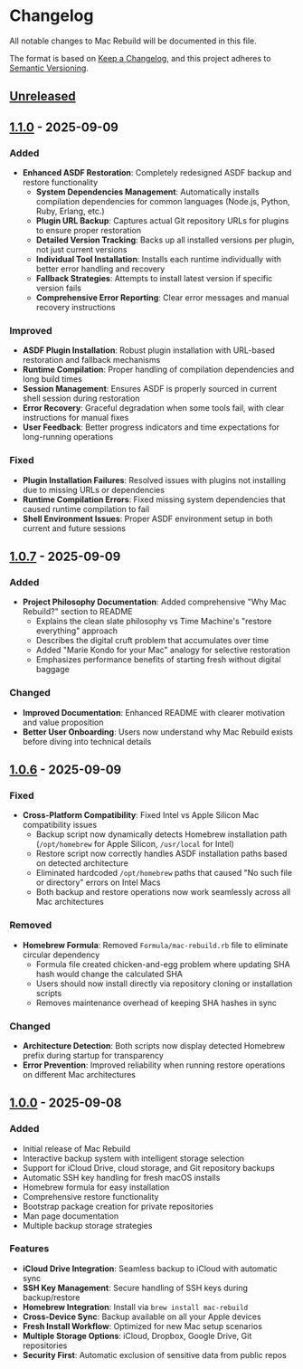 # Changelog

All notable changes to Mac Rebuild will be documented in this file.

The format is based on [Keep a Changelog](https://keepachangelog.com/en/1.0.0/),
and this project adheres to [Semantic Versioning](https://semver.org/spec/v2.0.0.html).

## [Unreleased]

## [1.1.0] - 2025-09-09

### Added
- **Enhanced ASDF Restoration**: Completely redesigned ASDF backup and restore functionality
  - **System Dependencies Management**: Automatically installs compilation dependencies for common languages (Node.js, Python, Ruby, Erlang, etc.)
  - **Plugin URL Backup**: Captures actual Git repository URLs for plugins to ensure proper restoration
  - **Detailed Version Tracking**: Backs up all installed versions per plugin, not just current versions
  - **Individual Tool Installation**: Installs each runtime individually with better error handling and recovery
  - **Fallback Strategies**: Attempts to install latest version if specific version fails
  - **Comprehensive Error Reporting**: Clear error messages and manual recovery instructions

### Improved
- **ASDF Plugin Installation**: Robust plugin installation with URL-based restoration and fallback mechanisms
- **Runtime Compilation**: Proper handling of compilation dependencies and long build times
- **Session Management**: Ensures ASDF is properly sourced in current shell session during restoration
- **Error Recovery**: Graceful degradation when some tools fail, with clear instructions for manual fixes
- **User Feedback**: Better progress indicators and time expectations for long-running operations

### Fixed
- **Plugin Installation Failures**: Resolved issues with plugins not installing due to missing URLs or dependencies
- **Runtime Compilation Errors**: Fixed missing system dependencies that caused runtime compilation to fail
- **Shell Environment Issues**: Proper ASDF environment setup in both current and future sessions

## [1.0.7] - 2025-09-09

### Added
- **Project Philosophy Documentation**: Added comprehensive "Why Mac Rebuild?" section to README
  - Explains the clean slate philosophy vs Time Machine's "restore everything" approach
  - Describes the digital cruft problem that accumulates over time
  - Added "Marie Kondo for your Mac" analogy for selective restoration
  - Emphasizes performance benefits of starting fresh without digital baggage

### Changed
- **Improved Documentation**: Enhanced README with clearer motivation and value proposition
- **Better User Onboarding**: Users now understand why Mac Rebuild exists before diving into technical details

## [1.0.6] - 2025-09-09

### Fixed
- **Cross-Platform Compatibility**: Fixed Intel vs Apple Silicon Mac compatibility issues
  - Backup script now dynamically detects Homebrew installation path (`/opt/homebrew` for Apple Silicon, `/usr/local` for Intel)
  - Restore script now correctly handles ASDF installation paths based on detected architecture
  - Eliminated hardcoded `/opt/homebrew` paths that caused "No such file or directory" errors on Intel Macs
  - Both backup and restore operations now work seamlessly across all Mac architectures

### Removed
- **Homebrew Formula**: Removed `Formula/mac-rebuild.rb` file to eliminate circular dependency
  - Formula file created chicken-and-egg problem where updating SHA hash would change the calculated SHA
  - Users should now install directly via repository cloning or installation scripts
  - Removes maintenance overhead of keeping SHA hashes in sync

### Changed
- **Architecture Detection**: Both scripts now display detected Homebrew prefix during startup for transparency
- **Error Prevention**: Improved reliability when running restore operations on different Mac architectures

## [1.0.0] - 2025-09-08

### Added
- Initial release of Mac Rebuild
- Interactive backup system with intelligent storage selection
- Support for iCloud Drive, cloud storage, and Git repository backups
- Automatic SSH key handling for fresh macOS installs
- Homebrew formula for easy installation
- Comprehensive restore functionality
- Bootstrap package creation for private repositories
- Man page documentation
- Multiple backup storage strategies

### Features
- **iCloud Drive Integration**: Seamless backup to iCloud with automatic sync
- **SSH Key Management**: Secure handling of SSH keys during backup/restore
- **Homebrew Integration**: Install via `brew install mac-rebuild`
- **Cross-Device Sync**: Backup available on all your Apple devices
- **Fresh Install Workflow**: Optimized for new Mac setup scenarios
- **Multiple Storage Options**: iCloud, Dropbox, Google Drive, Git repositories
- **Security First**: Automatic exclusion of sensitive data from public repos

[Unreleased]: https://github.com/jtanium/mac-rebuild/compare/v1.1.0...HEAD
[1.1.0]: https://github.com/jtanium/mac-rebuild/compare/v1.0.7...v1.1.0
[1.0.7]: https://github.com/jtanium/mac-rebuild/compare/v1.0.6...v1.0.7
[1.0.6]: https://github.com/jtanium/mac-rebuild/compare/v1.0.0...v1.0.6
[1.0.0]: https://github.com/jtanium/mac-rebuild/releases/tag/v1.0.0
